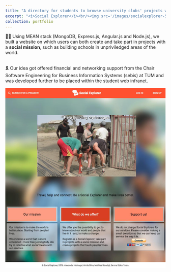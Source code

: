```yaml
---
title: "A directory for students to browse university clubs' projects with social mission 🌍"
excerpt: "<i>Social Explorer</i><br/><img src='/images/socialexplorer-5.png'>"
collection: portfolio
---
```


👩‍💻 Using MEAN stack (MongoDB, Express.js, Angular.js and Node.js), we built a website on which users can both create and take part in projects with a <b>social mission</b>, such as building schools in unpriviledged areas of the world. 

<br/> 🎗 Our idea got offered financial and networking support from the Chair Software Engineering for Business Information Systems (sebis) at TUM and was developed further to be placed within the student web infranet.

<img src='/images/socialexplorer-2.png'>
